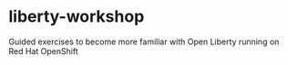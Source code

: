# liberty-workshop
Guided exercises to become more familiar with Open Liberty running on Red Hat OpenShift
